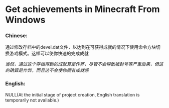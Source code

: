 # Get achievements in Minecraft From Windows

### Chinese:

通过修改存档中的devel.dat文件，以达到在可获得成就的情况下使用命令方块切换游戏模式。这样可以使你快速的完成成就

*当然，通过这个存档得到的成就算是作弊，尽管不会导致被封号等严重后果，但这的确算是作弊，而且这不会使你拥有成就感*

### English:

NULL(At the initial stage of project creation, English translation is temporarily not available.)
